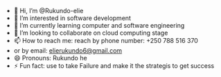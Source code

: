 - 👋 Hi, I’m @Rukundo-elie
- 👀 I’m interested in software development
- 🌱 I’m currently learning computer and software engineering
- 💞️ I’m looking to collaborate on cloud computing stage
- 📫 How to reach me: reach by phone number: +250 788 516 370
-    or by email: elierukundo6@gmail.com
- 😄 Pronouns: Rukundo he
- ⚡ Fun fact: use to take Failure and make it the strategis to get success

<!---
Rukundo-elie/Rukundo-elie is a ✨ special ✨ repository because its `README.md` (this file) appears on your GitHub profile.
You can click the Preview link to take a look at your changes.
--->

